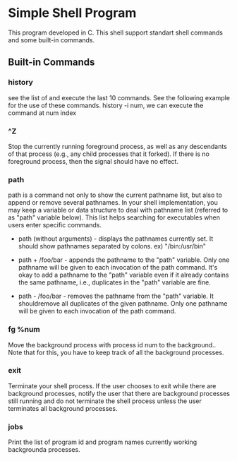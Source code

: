 # Simple Shell Program

This program developed in C. This shell support standart shell commands and some built-in commands.

## Built-in Commands

###  history  
see the list of and execute the last 10 commands. See the following example for the use of these commands.
history -i num, we can execute the command at num index

###  ^Z  
Stop the currently running foreground process, as well as any descendants of that process (e.g., any child processes that it forked). If there is no foreground process, then the signal should have no effect.

###  path 
path is a command not only to show the current pathname list, but also to append or remove several pathnames. In your shell implementation, you may keep a variable or data
structure to deal with pathname list (referred to as "path" variable below). This list helps searching for executables when users enter specific commands.

* path (without arguments) - displays the pathnames currently set. It should show pathnames separated by colons. ex) "/bin:/usr/bin"

* path + /foo/bar - appends the pathname to the "path" variable. Only one pathname will be given to each invocation of the path command. It's okay to add a pathname to the "path" variable even if it already contains the same pathname, i.e., duplicates in the "path" variable are fine.

* path - /foo/bar - removes the pathname from the "path" variable. It shouldremove all duplicates of the given pathname. Only one pathname will be given to each invocation of the path command.

### fg %num 
Move the background process with process id num to the background.. Note that for this, you have to keep track of all the background processes.

###  exit 
Terminate your shell process. If the user chooses to exit while there are background processes, notify the user that there are background processes still running and do not terminate the shell process unless the user terminates all background processes.

###  jobs 
Print the list of program id and program names currently working backgrounda processes.
